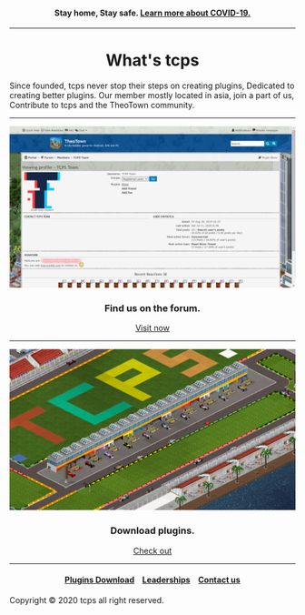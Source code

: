 <style>
h1 {text-align: center;}
h4 {text-align: center;}
h3 {text-align: center;}
p {text-align: center;}
</style>
<style type="text/css">
  #left{
        text-align:left;
  }
  #right{
        text-align:right;
  }
</style>
<h4>Stay home, Stay safe. <a href="/covid-19">Learn more about COVID-19.</a></h4>
<hr>
  
<h1>What's tcps</h1>
Since founded, tcps never stop their steps on creating plugins, Dedicated to creating better plugins. Our member mostly located in asia, join a part of us, Contribute to tcps and the TheoTown community.
  
<hr>

<img src="/images/tcps_fourm_screenshot.png">
<h3>Find us on the forum.</h3>

<a href="/jump/fourm">Visit now</a>

<hr>

<img src="/images/tcps_web_plugin_download_banner.PNG">
<h3>Download plugins.</h3>

<a href="/plugins/download">Check out</a>

<hr>

<h4><a href="/plugins/download">Plugins Download</a>&emsp;<a href="/leaderships">Leaderships</a>&emsp;<a href="/contact">Contact us</a></h4>
Copyright © 2020 tcps all right reserved.

